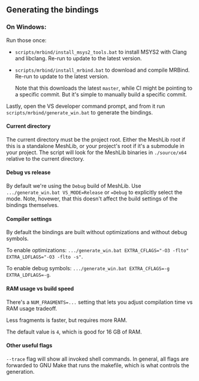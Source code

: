## Generating the bindings

### On Windows:

Run those once:

* `scripts/mrbind/install_msys2_tools.bat` to install MSYS2 with Clang and libclang. Re-run to update to the latest version.

* `scripts/mrbind/install_mrbind.bat` to download and compile MRBind. Re-run to update to the latest version.

  Note that this downloads the latest `master`, while CI might be pointing to a specific commit. But it's simple to manually build a specific commit.

Lastly, open the VS developer command prompt, and from it run `scripts/mrbind/generate_win.bat` to generate the bindings.

#### Current directory

The current directory must be the project root. Either the MeshLib root if this is a standalone MeshLib, or your project's root if it's a submodule in your project. The script will look for the MeshLib binaries in `./source/x64` relative to the current directory.

#### Debug vs release

By default we're using the `Debug` build of MeshLib. Use `.../generate_win.bat VS_MODE=Release` or `=Debug` to explicitly select the mode. Note, hovewer, that this doesn't affect the build settings of the bindings themselves.

#### Compiler settings

By default the bindings are built without optimizations and without debug symbols.

To enable optimizations: `.../generate_win.bat EXTRA_CFLAGS="-O3 -flto" EXTRA_LDFLAGS="-O3 -flto -s"`.

To enable debug symbols: `.../generate_win.bat EXTRA_CFLAGS=-g EXTRA_LDFLAGS=-g`.

#### RAM usage vs build speed

There's a `NUM_FRAGMENTS=...` setting that lets you adjust compilation time vs RAM usage tradeoff.

Less fragments is faster, but requires more RAM.

The default value is `4`, which is good for 16 GB of RAM.

#### Other useful flags

`--trace` flag will show all invoked shell commands. In general, all flags are forwarded to GNU Make that runs the makefile, which is what controls the generation.